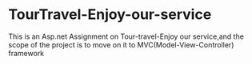 # TourTravel-Enjoy-our-service
This is an Asp.net Assignment on Tour-travel-Enjoy our service,and the scope of the project is to move on it to MVC(Model-View-Controller) framework 
